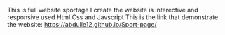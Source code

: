 This is full website sportage I create the website is interective and responsive used Html Css and Javscript
This is the link that demonstrate the website:
https://abdulle12.github.io/Sport-page/